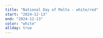 ```yaml
---
title: "National Day of Malta - white/red"
start: "2024-12-13"
end: "2024-12-13"
color: "white"
allday: true
---
```


